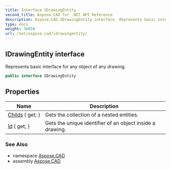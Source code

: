 ```yaml
---
title: Interface IDrawingEntity
second_title: Aspose.CAD for .NET API Reference
description: Aspose.CAD.IDrawingEntity interface. Represents basic interface for any object of any drawing
type: docs
weight: 36050
url: /net/aspose.cad/idrawingentity/
---
```

## IDrawingEntity interface

Represents basic interface for any object of any drawing.

```csharp
public interface IDrawingEntity
```

## Properties

| Name | Description |
| --- | --- |
| [Childs](../../aspose.cad/idrawingentity/childs/) { get; } | Gets the collection of a nested entities. |
| [Id](../../aspose.cad/idrawingentity/id/) { get; } | Gets the unique identifier of an object inside a drawing. |

### See Also

* namespace [Aspose.CAD](../../aspose.cad/)
* assembly [Aspose.CAD](../../)


